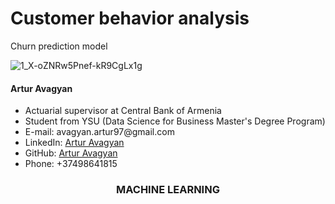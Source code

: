 # Customer behavior analysis
 Churn prediction model
 

![1_X-oZNRw5Pnef-kR9CgLx1g](https://user-images.githubusercontent.com/58246780/123525754-1d749800-d6e4-11eb-8b38-a8a6fc914fbe.png)


<h4 align="left">Artur Avagyan</h4>
    <ul>
    <li>Actuarial supervisor at Central Bank of Armenia</li>
    <li>Student from YSU (Data Science for Business Master's Degree Program)</li>
    <li>E-mail:   avagyan.artur97@gmail.com</li>
    <li>LinkedIn: <a href="https://www.linkedin.com/in/artur-avagyan-0a16311b3">Artur Avagyan</a></li>
    <li>GitHub:   <a href="https://github.com/artur-avagyan">Artur Avagyan</a></li>
    <li>Phone:    +37498641815</li>
    </ul>

<h3 align="center">MACHINE LEARNING</h3>
